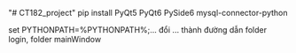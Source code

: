 "# CT182_project" 
pip install PyQt5 PyQt6 PySide6 mysql-connector-python

set PYTHONPATH=%PYTHONPATH%;...
đổi ... thành đường dẫn folder login, folder mainWindow